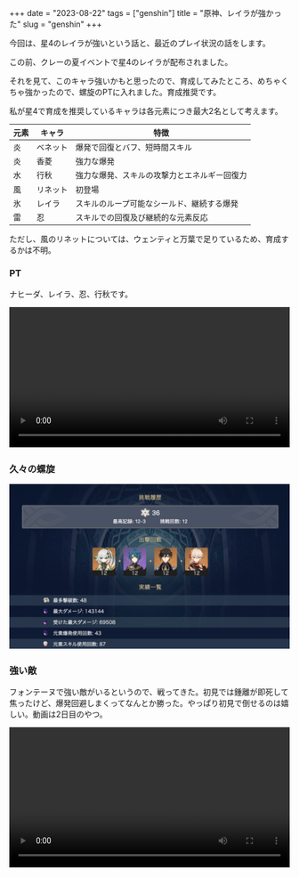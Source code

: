 +++
date = "2023-08-22"
tags = ["genshin"]
title = "原神、レイラが強かった"
slug = "genshin"
+++

今回は、星4のレイラが強いという話と、最近のプレイ状況の話をします。

この前、クレーの夏イベントで星4のレイラが配布されました。

それを見て、このキャラ強いかもと思ったので、育成してみたところ、めちゃくちゃ強かったので、螺旋のPTに入れました。育成推奨です。

私が星4で育成を推奨しているキャラは各元素につき最大2名として考えます。

|元素|キャラ|特徴|
|---|---|---|
|炎|ベネット|爆発で回復とバフ、短時間スキル|
|炎|香菱|強力な爆発|
|水|行秋|強力な爆発、スキルの攻撃力とエネルギー回復力|
|風|リネット|初登場|
|氷|レイラ|スキルのループ可能なシールド、継続する爆発|
|雷|忍|スキルでの回復及び継続的な元素反応|

ただし、風のリネットについては、ウェンティと万葉で足りているため、育成するかは不明。

### PT

ナヒーダ、レイラ、忍、行秋です。

<video controls style="width:100%;"><source src="https://raw.githubusercontent.com/syui/img/master/movie/genshin_nahida_battle_07.mp4"></video>

### 久々の螺旋

![](https://raw.githubusercontent.com/syui/img/master/other/genshin_20230812_0001.jpg)

### 強い敵

フォンテーヌで強い敵がいるというので、戦ってきた。初見では鍾離が即死して焦ったけど、爆発回避しまくってなんとか勝った。やっぱり初見で倒せるのは嬉しい。動画は2日目のやつ。

<video controls style="width:100%;"><source src="https://raw.githubusercontent.com/syui/img/master/movie/genshin_nahida_battle_08.mp4"></video>
